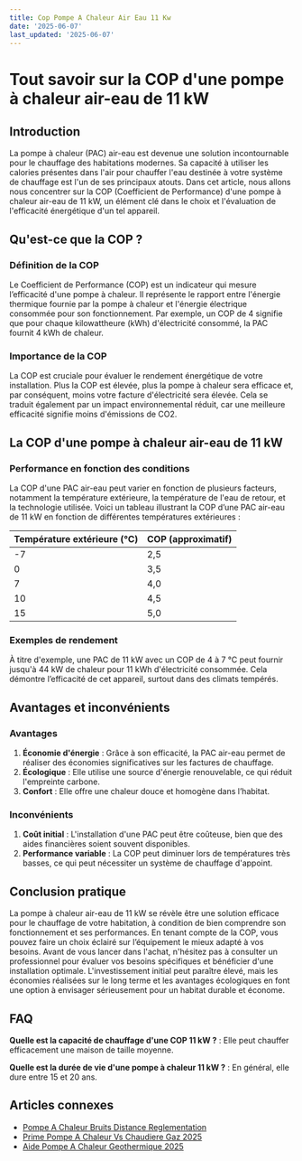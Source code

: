 ```yaml
---
title: Cop Pompe A Chaleur Air Eau 11 Kw
date: '2025-06-07'
last_updated: '2025-06-07'
---
```


# Tout savoir sur la COP d'une pompe à chaleur air-eau de 11 kW

## Introduction

La pompe à chaleur (PAC) air-eau est devenue une solution incontournable pour le chauffage des habitations modernes. Sa capacité à utiliser les calories présentes dans l'air pour chauffer l'eau destinée à votre système de chauffage est l'un de ses principaux atouts. Dans cet article, nous allons nous concentrer sur la COP (Coefficient de Performance) d'une pompe à chaleur air-eau de 11 kW, un élément clé dans le choix et l'évaluation de l'efficacité énergétique d'un tel appareil.

## Qu'est-ce que la COP ?

### Définition de la COP

Le Coefficient de Performance (COP) est un indicateur qui mesure l’efficacité d'une pompe à chaleur. Il représente le rapport entre l'énergie thermique fournie par la pompe à chaleur et l'énergie électrique consommée pour son fonctionnement. Par exemple, un COP de 4 signifie que pour chaque kilowattheure (kWh) d'électricité consommé, la PAC fournit 4 kWh de chaleur.

### Importance de la COP

La COP est cruciale pour évaluer le rendement énergétique de votre installation. Plus la COP est élevée, plus la pompe à chaleur sera efficace et, par conséquent, moins votre facture d'électricité sera élevée. Cela se traduit également par un impact environnemental réduit, car une meilleure efficacité signifie moins d'émissions de CO2.

## La COP d'une pompe à chaleur air-eau de 11 kW

### Performance en fonction des conditions

La COP d'une PAC air-eau peut varier en fonction de plusieurs facteurs, notamment la température extérieure, la température de l'eau de retour, et la technologie utilisée. Voici un tableau illustrant la COP d’une PAC air-eau de 11 kW en fonction de différentes températures extérieures :

| Température extérieure (°C) | COP (approximatif) |
|------------------------------|---------------------|
| -7                           | 2,5                 |
| 0                            | 3,5                 |
| 7                            | 4,0                 |
| 10                           | 4,5                 |
| 15                           | 5,0                 |

### Exemples de rendement

À titre d'exemple, une PAC de 11 kW avec un COP de 4 à 7 °C peut fournir jusqu'à 44 kW de chaleur pour 11 kWh d'électricité consommée. Cela démontre l’efficacité de cet appareil, surtout dans des climats tempérés.

## Avantages et inconvénients

### Avantages

1. **Économie d'énergie** : Grâce à son efficacité, la PAC air-eau permet de réaliser des économies significatives sur les factures de chauffage.
2. **Écologique** : Elle utilise une source d'énergie renouvelable, ce qui réduit l'empreinte carbone.
3. **Confort** : Elle offre une chaleur douce et homogène dans l’habitat.

### Inconvénients

1. **Coût initial** : L'installation d'une PAC peut être coûteuse, bien que des aides financières soient souvent disponibles.
2. **Performance variable** : La COP peut diminuer lors de températures très basses, ce qui peut nécessiter un système de chauffage d'appoint.

## Conclusion pratique

La pompe à chaleur air-eau de 11 kW se révèle être une solution efficace pour le chauffage de votre habitation, à condition de bien comprendre son fonctionnement et ses performances. En tenant compte de la COP, vous pouvez faire un choix éclairé sur l’équipement le mieux adapté à vos besoins. Avant de vous lancer dans l'achat, n'hésitez pas à consulter un professionnel pour évaluer vos besoins spécifiques et bénéficier d'une installation optimale. L'investissement initial peut paraître élevé, mais les économies réalisées sur le long terme et les avantages écologiques en font une option à envisager sérieusement pour un habitat durable et économe.

## FAQ
**Quelle est la capacité de chauffage d'une COP 11 kW ?**
: Elle peut chauffer efficacement une maison de taille moyenne.

**Quelle est la durée de vie d'une pompe à chaleur 11 kW ?**
: En général, elle dure entre 15 et 20 ans.

## Articles connexes
- [Pompe A Chaleur Bruits Distance Reglementation](/pompe-a-chaleur-bruits-distance-reglementation/)
- [Prime Pompe A Chaleur Vs Chaudiere Gaz 2025](/prime-pompe-a-chaleur-vs-chaudiere-gaz-2025/)
- [Aide Pompe A Chaleur Geothermique 2025](/aide-pompe-a-chaleur-geothermique-2025/)


<script type="application/ld+json">
{
  "@context": "https://schema.org",
  "@type": "FAQPage",
  "mainEntity": [
    {
      "@type": "Question",
      "name": "Quelle est la capacité de chauffage d'une COP 11 kW ?",
      "acceptedAnswer": {
        "@type": "Answer",
        "text": "Elle peut chauffer efficacement une maison de taille moyenne."
      }
    },
    {
      "@type": "Question",
      "name": "Quelle est la durée de vie d'une pompe à chaleur 11 kW ?",
      "acceptedAnswer": {
        "@type": "Answer",
        "text": "En général, elle dure entre 15 et 20 ans."
      }
    }
  ]
}
</script>